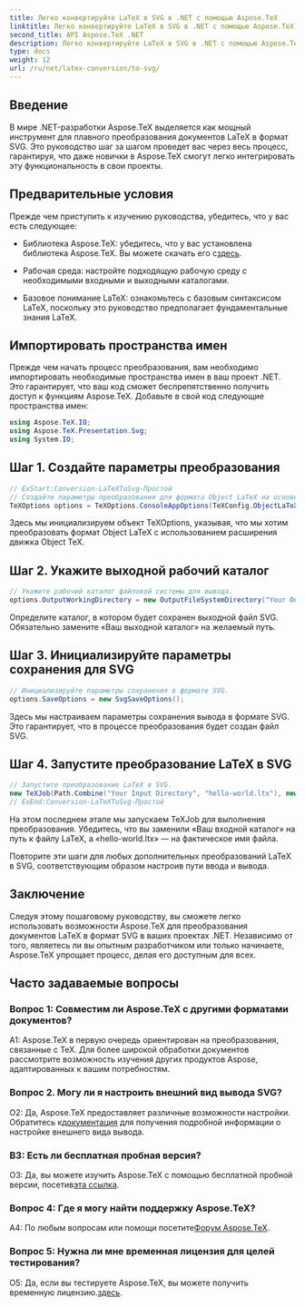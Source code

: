 ```yaml
---
title: Легко конвертируйте LaTeX в SVG в .NET с помощью Aspose.TeX
linktitle: Легко конвертируйте LaTeX в SVG в .NET с помощью Aspose.TeX
second_title: API Aspose.TeX .NET
description: Легко конвертируйте LaTeX в SVG в .NET с помощью Aspose.TeX. Оптимизируйте обработку документов с помощью этой интуитивно понятной и мощной библиотеки.
type: docs
weight: 12
url: /ru/net/latex-conversion/to-svg/
---
```

## Введение

В мире .NET-разработки Aspose.TeX выделяется как мощный инструмент для плавного преобразования документов LaTeX в формат SVG. Это руководство шаг за шагом проведет вас через весь процесс, гарантируя, что даже новички в Aspose.TeX смогут легко интегрировать эту функциональность в свои проекты.

## Предварительные условия

Прежде чем приступить к изучению руководства, убедитесь, что у вас есть следующее:

-  Библиотека Aspose.TeX: убедитесь, что у вас установлена библиотека Aspose.TeX. Вы можете скачать его с[здесь](https://releases.aspose.com/tex/net/).

- Рабочая среда: настройте подходящую рабочую среду с необходимыми входными и выходными каталогами.

- Базовое понимание LaTeX: ознакомьтесь с базовым синтаксисом LaTeX, поскольку это руководство предполагает фундаментальные знания LaTeX.

## Импортировать пространства имен

Прежде чем начать процесс преобразования, вам необходимо импортировать необходимые пространства имен в ваш проект .NET. Это гарантирует, что ваш код сможет беспрепятственно получить доступ к функциям Aspose.TeX. Добавьте в свой код следующие пространства имен:

```csharp
using Aspose.TeX.IO;
using Aspose.TeX.Presentation.Svg;
using System.IO;
```

## Шаг 1. Создайте параметры преобразования

```csharp
// ExStart:Conversion-LaTeXToSvg-Простой
// Создайте параметры преобразования для формата Object LaTeX на основе расширения движка Object TeX.
TeXOptions options = TeXOptions.ConsoleAppOptions(TeXConfig.ObjectLaTeX);
```

Здесь мы инициализируем объект TeXOptions, указывая, что мы хотим преобразовать формат Object LaTeX с использованием расширения движка Object TeX.

## Шаг 2. Укажите выходной рабочий каталог

```csharp
// Укажите рабочий каталог файловой системы для вывода.
options.OutputWorkingDirectory = new OutputFileSystemDirectory("Your Output Directory");
```

Определите каталог, в котором будет сохранен выходной файл SVG. Обязательно замените «Ваш выходной каталог» на желаемый путь.

## Шаг 3. Инициализируйте параметры сохранения для SVG

```csharp
// Инициализируйте параметры сохранения в формате SVG.
options.SaveOptions = new SvgSaveOptions();
```

Здесь мы настраиваем параметры сохранения вывода в формате SVG. Это гарантирует, что в процессе преобразования будет создан файл SVG.

## Шаг 4. Запустите преобразование LaTeX в SVG

```csharp
// Запустите преобразование LaTeX в SVG.
new TeXJob(Path.Combine("Your Input Directory", "hello-world.ltx"), new SvgDevice(), options).Run();
// ExEnd:Conversion-LaTeXToSvg-Простой
```

На этом последнем этапе мы запускаем TeXJob для выполнения преобразования. Убедитесь, что вы заменили «Ваш входной каталог» на путь к файлу LaTeX, а «hello-world.ltx» — на фактическое имя файла.

Повторите эти шаги для любых дополнительных преобразований LaTeX в SVG, соответствующим образом настроив пути ввода и вывода.

## Заключение

Следуя этому пошаговому руководству, вы сможете легко использовать возможности Aspose.TeX для преобразования документов LaTeX в формат SVG в ваших проектах .NET. Независимо от того, являетесь ли вы опытным разработчиком или только начинаете, Aspose.TeX упрощает процесс, делая его доступным для всех.

## Часто задаваемые вопросы

### Вопрос 1: Совместим ли Aspose.TeX с другими форматами документов?

A1: Aspose.TeX в первую очередь ориентирован на преобразования, связанные с TeX. Для более широкой обработки документов рассмотрите возможность изучения других продуктов Aspose, адаптированных к вашим потребностям.

### Вопрос 2. Могу ли я настроить внешний вид вывода SVG?

 О2: Да, Aspose.TeX предоставляет различные возможности настройки. Обратитесь к[документация](https://reference.aspose.com/tex/net/) для получения подробной информации о настройке внешнего вида вывода.

### В3: Есть ли бесплатная пробная версия?

 О3: Да, вы можете изучить Aspose.TeX с помощью бесплатной пробной версии, посетив[эта ссылка](https://releases.aspose.com/).

### Вопрос 4: Где я могу найти поддержку Aspose.TeX?

 A4: По любым вопросам или помощи посетите[Форум Aspose.TeX](https://forum.aspose.com/c/tex/47).

### Вопрос 5: Нужна ли мне временная лицензия для целей тестирования?

 О5: Да, если вы тестируете Aspose.TeX, вы можете получить временную лицензию.[здесь](https://purchase.aspose.com/temporary-license/).